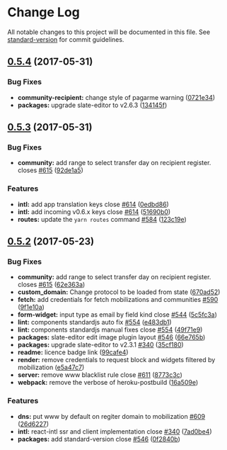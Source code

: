 # Change Log

All notable changes to this project will be documented in this file. See [standard-version](https://github.com/conventional-changelog/standard-version) for commit guidelines.

<a name="0.5.4"></a>
## [0.5.4](https://github.com/nossas/bonde-client/compare/v0.5.3...v0.5.4) (2017-05-31)


### Bug Fixes

* **community-recipient:** change style of pagarme warning ([0721e34](https://github.com/nossas/bonde-client/commit/0721e34))
* **packages:** upgrade slate-editor to v2.6.3 ([134145f](https://github.com/nossas/bonde-client/commit/134145f))



<a name="0.5.3"></a>
## [0.5.3](https://github.com/nossas/bonde-client/compare/v0.5.2...v0.5.3) (2017-05-31)


### Bug Fixes

* **community:** add range to select transfer day on recipient register. closes [#615](https://github.com/nossas/bonde-client/issues/615) ([92de1a5](https://github.com/nossas/bonde-client/commit/92de1a5))


### Features

* **intl:** add app translation keys close [#614](https://github.com/nossas/bonde-client/issues/614) ([0edbd86](https://github.com/nossas/bonde-client/commit/0edbd86))
* **intl:** add incoming v0.6.x keys close [#614](https://github.com/nossas/bonde-client/issues/614) ([51690b0](https://github.com/nossas/bonde-client/commit/51690b0))
* **routes:** update the `yarn routes` command [#584](https://github.com/nossas/bonde-client/issues/584) ([123c19e](https://github.com/nossas/bonde-client/commit/123c19e))



<a name="0.5.2"></a>
## [0.5.2](https://github.com/nossas/bonde-client/compare/v0.5.1...v0.5.2) (2017-05-23)


### Bug Fixes

* **community:** add range to select transfer day on recipient register. closes [#615](https://github.com/nossas/bonde-client/issues/615) ([62e363a](https://github.com/nossas/bonde-client/commit/62e363a))
* **custom_domain:** Change protocol to be loaded from state ([670ad52](https://github.com/nossas/bonde-client/commit/670ad52))
* **fetch:** add credentials for fetch mobilizations and communities [#590](https://github.com/nossas/bonde-client/issues/590) ([9f1e10a](https://github.com/nossas/bonde-client/commit/9f1e10a))
* **form-widget:** input type as email by field kind close [#544](https://github.com/nossas/bonde-client/issues/544) ([5c5fc3a](https://github.com/nossas/bonde-client/commit/5c5fc3a))
* **lint:** components standardjs auto fix [#554](https://github.com/nossas/bonde-client/issues/554) ([e483db1](https://github.com/nossas/bonde-client/commit/e483db1))
* **lint:** components standardjs manual fixes close [#554](https://github.com/nossas/bonde-client/issues/554) ([49f71e9](https://github.com/nossas/bonde-client/commit/49f71e9))
* **packages:** slate-editor edit image plugin layout [#546](https://github.com/nossas/bonde-client/issues/546) ([66e765b](https://github.com/nossas/bonde-client/commit/66e765b))
* **packages:** upgrade slate-editor to v2.3.1 [#340](https://github.com/nossas/bonde-client/issues/340) ([35cf180](https://github.com/nossas/bonde-client/commit/35cf180))
* **readme:** licence badge link ([99cafe4](https://github.com/nossas/bonde-client/commit/99cafe4))
* **render:** remove credentials to request block and widgets filtered by mobilization ([e5a47c7](https://github.com/nossas/bonde-client/commit/e5a47c7))
* **server:** remove www blacklist rule close [#611](https://github.com/nossas/bonde-client/issues/611) ([8773c3c](https://github.com/nossas/bonde-client/commit/8773c3c))
* **webpack:** remove the verbose of heroku-postbuild ([16a509e](https://github.com/nossas/bonde-client/commit/16a509e))


### Features

* **dns:** put www by default on regiter domain to mobilization [#609](https://github.com/nossas/bonde-client/issues/609) ([26d6227](https://github.com/nossas/bonde-client/commit/26d6227))
* **intl:** react-intl ssr and client implementation close [#340](https://github.com/nossas/bonde-client/issues/340) ([7ad0be4](https://github.com/nossas/bonde-client/commit/7ad0be4))
* **packages:** add standard-version close [#546](https://github.com/nossas/bonde-client/issues/546) ([0f2840b](https://github.com/nossas/bonde-client/commit/0f2840b))
